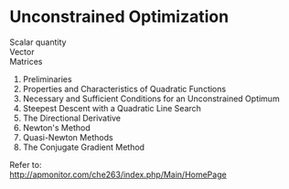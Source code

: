 # Unconstrained Optimization
  
    
Scalar quantity  
Vector  
Matrices  
  
1. Preliminaries  
2. Properties and Characteristics of Quadratic Functions
3. Necessary and Sufficient Conditions for an Unconstrained Optimum  
4. Steepest Descent with a Quadratic Line Search  
5. The Directional Derivative  
6. Newton's Method  
7. Quasi-Newton Methods  
8. The Conjugate Gradient Method  
 


Refer to:  
http://apmonitor.com/che263/index.php/Main/HomePage  
